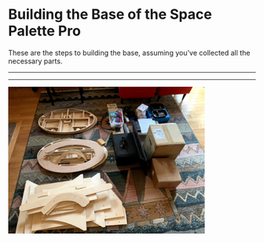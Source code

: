 <h1>Building the Base of the Space Palette Pro</h1>
These are the steps to building the base,
assuming you've collected all the necessary parts.
<p>
<hr><hr>
<img width=400 src="../images/building_controller/IMG_6261.jpg">